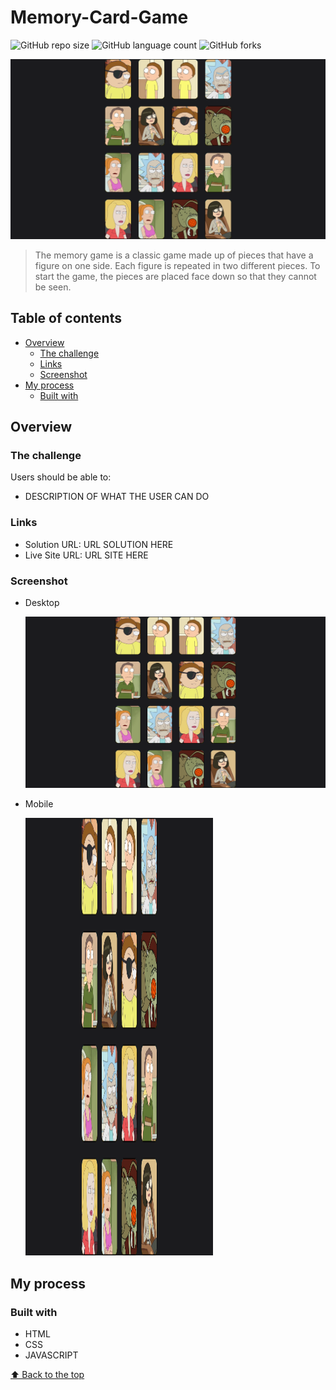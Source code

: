 # Memory-Card-Game

![GitHub repo size](https://img.shields.io/github/repo-size/RafaelHDSV/Memory-Card-Game?style=for-the-badge)
![GitHub language count](https://img.shields.io/github/languages/count/RafaelHDSV/Memory-Card-Game?style=for-the-badge)
![GitHub forks](https://img.shields.io/github/forks/RafaelHDSV/Memory-Card-Game?style=for-the-badge)

<img src="images/desktop.png" alt="desktop.png">

> The memory game is a classic game made up of pieces that have a figure on one side. Each figure is repeated in two different pieces. To start the game, the pieces are placed face down so that they cannot be seen.

## Table of contents

- [Overview](#overview)
  - [The challenge](#the-challenge)
  - [Links](#links)
  - [Screenshot](#screenshot)
- [My process](#my-process)
  - [Built with](#built-with)

## Overview

### The challenge

Users should be able to:

- DESCRIPTION OF WHAT THE USER CAN DO
<!--- View the optimal layout for the app depending on their device's screen size
- See hover states for all interactive elements on the page
- Add new todos to the list
- Mark todos as complete
- Delete todos from the list
- Filter by all/active/complete todos
- Clear all completed todos
- Toggle light and dark mode
- **Bonus**: Drag and drop to reorder items on the list-->

### Links

- Solution URL: URL SOLUTION HERE
- Live Site URL: URL SITE HERE

### Screenshot

  - Desktop
  
    ![](images/desktop.png)
    
  - Mobile
    
    <img src="images/desktop.png" alt="desktop.png" width="300px" height="700px">

## My process

### Built with

- HTML
- CSS
- JAVASCRIPT

[⬆ Back to the top](#memory-card-game)<br>
